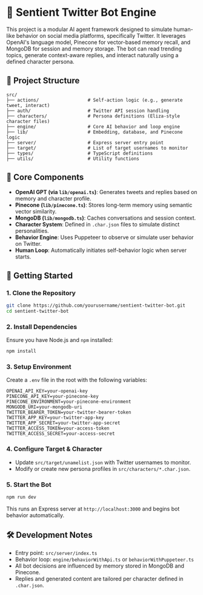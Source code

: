# 🧠 Sentient Twitter Bot Engine

This project is a modular AI agent framework designed to simulate human-like behavior on social media platforms, specifically Twitter. It leverages OpenAI's language model, Pinecone for vector-based memory recall, and MongoDB for session and memory storage. The bot can read trending topics, generate context-aware replies, and interact naturally using a defined character persona.

## 📁 Project Structure

```
src/
├── actions/                  # Self-action logic (e.g., generate tweet, interact)
├── auth/                     # Twitter API session handling
├── characters/               # Persona definitions (Eliza-style character files)
├── engine/                   # Core AI behavior and loop engine
├── lib/                      # Embedding, database, and Pinecone logic
├── server/                   # Express server entry point
├── target/                   # List of target usernames to monitor
├── types/                    # TypeScript definitions
├── utils/                    # Utility functions
```

## 🧠 Core Components

- **OpenAI GPT (via `lib/openai.ts`)**: Generates tweets and replies based on memory and character profile.
- **Pinecone (`lib/pinecone.ts`)**: Stores long-term memory using semantic vector similarity.
- **MongoDB (`lib/mongodb.ts`)**: Caches conversations and session context.
- **Character System**: Defined in `.char.json` files to simulate distinct personalities.
- **Behavior Engine**: Uses Puppeteer to observe or simulate user behavior on Twitter.
- **Human Loop**: Automatically initiates self-behavior logic when server starts.

## 🚀 Getting Started

### 1. Clone the Repository

```bash
git clone https://github.com/yourusername/sentient-twitter-bot.git
cd sentient-twitter-bot
```

### 2. Install Dependencies

Ensure you have Node.js and `npm` installed:

```bash
npm install
```

### 3. Setup Environment

Create a `.env` file in the root with the following variables:

```env
OPENAI_API_KEY=your-openai-key
PINECONE_API_KEY=your-pinecone-key
PINECONE_ENVIRONMENT=your-pinecone-environment
MONGODB_URI=your-mongodb-uri
TWITTER_BEARER_TOKEN=your-twitter-bearer-token
TWITTER_APP_KEY=your-twitter-app-key
TWITTER_APP_SECRET=your-twitter-app-secret
TWITTER_ACCESS_TOKEN=your-access-token
TWITTER_ACCESS_SECRET=your-access-secret
```

### 4. Configure Target & Character

- Update `src/target/unamelist.json` with Twitter usernames to monitor.
- Modify or create new persona profiles in `src/characters/*.char.json`.

### 5. Start the Bot

```bash
npm run dev
```

This runs an Express server at `http://localhost:3000` and begins bot behavior automatically.

## 🛠 Development Notes

- Entry point: `src/server/index.ts`
- Behavior loop: `engine/behaviorWithApi.ts` or `behaviorWithPuppeteer.ts`
- All bot decisions are influenced by memory stored in MongoDB and Pinecone.
- Replies and generated content are tailored per character defined in `.char.json`.